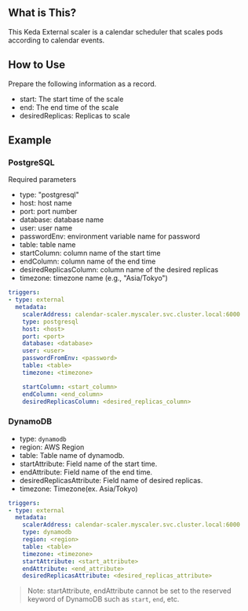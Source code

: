 ## What is This?

This Keda External scaler is a calendar scheduler that scales pods according to calendar events.

## How to Use

Prepare the following information as a record.

* start: The start time of the scale
* end: The end time of the scale
* desiredReplicas: Replicas to scale

## Example

### PostgreSQL

Required parameters

* type: "postgresql"
* host: host name
* port: port number
* database: database name
* user: user name
* passwordEnv: environment variable name for password
* table: table name
* startColumn: column name of the start time
* endColumn: column name of the end time
* desiredReplicasColumn: column name of the desired replicas
* timezone: timezone name (e.g., "Asia/Tokyo")

```yaml
triggers:
- type: external
  metadata:
    scalerAddress: calendar-scaler.myscaler.svc.cluster.local:6000
    type: postgresql
    host: <host>
    port: <port>
    database: <database>
    user: <user>
    passwordFromEnv: <password>
    table: <table>
    timezone: <timezone>

    startColumn: <start_column>
    endColumn: <end_column>
    desiredReplicasColumn: <desired_replicas_column>
```

### DynamoDB

- type: `dynamodb`
- region: AWS Region
- table: Table name of dynamodb.
- startAttribute: Field name of the start time.
- endAttribute: Field name of the end time.
- desiredReplicasAttribute: Field name of desired replicas.
- timezone: Timezone(ex. Asia/Tokyo)

```yaml
triggers:
- type: external
  metadata:
    scalerAddress: calendar-scaler.myscaler.svc.cluster.local:6000
    type: dynamodb
    region: <region>
    table: <table>
    timezone: <timezone>
    startAttribute: <start_attribute>
    endAttribute: <end_attribute>
    desiredReplicasAttribute: <desired_replicas_attribute>
```

> Note: startAttribute, endAttribute cannot be set to the reserved keyword of DynamoDB such as `start`, `end`, etc.